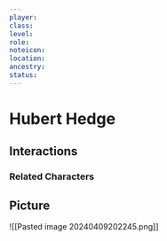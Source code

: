 ```yaml
---
player:
class:
level:
role:
noteicon:
location:
ancestry:
status:
---
```


# Hubert Hedge

## Interactions


### Related Characters

## Picture
![[Pasted image 20240409202245.png]]
